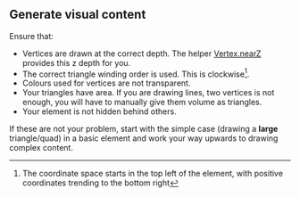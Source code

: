 ## Generate visual content

Ensure that:
- Vertices are drawn at the correct depth. The helper [Vertex.nearZ](https://docs.unity3d.com/ScriptReference/UIElements.Vertex-nearZ.html) provides this z depth for you.
- The correct triangle winding order is used. This is clockwise[^1].  
- Colours used for vertices are not transparent.
- Your triangles have area. If you are drawing lines, two vertices is not enough, you will have to manually give them volume as triangles.
- Your element is not hidden behind others.

If these are not your problem, start with the simple case (drawing a **large** triangle/quad) in a basic element and work your way upwards to drawing complex content.

[^1]: The coordinate space starts in the top left of the element, with positive coordinates trending to the bottom right